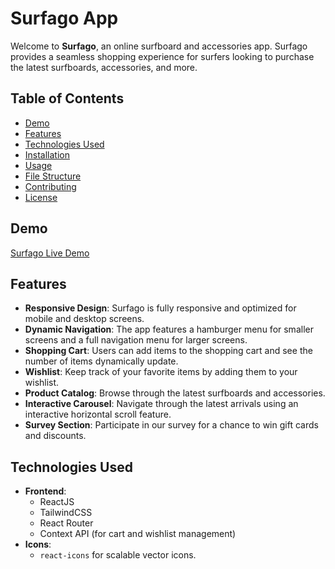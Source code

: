 # Surfago App

Welcome to **Surfago**, an online surfboard and accessories app. Surfago provides a seamless shopping experience for surfers looking to purchase the latest surfboards, accessories, and more.

## Table of Contents

- [Demo](#demo)
- [Features](#features)
- [Technologies Used](#technologies-used)
- [Installation](#installation)
- [Usage](#usage)
- [File Structure](#file-structure)
- [Contributing](#contributing)
- [License](#license)

## Demo

[Surfago Live Demo](https://surfago-app.com)

## Features

- **Responsive Design**: Surfago is fully responsive and optimized for mobile and desktop screens.
- **Dynamic Navigation**: The app features a hamburger menu for smaller screens and a full navigation menu for larger screens.
- **Shopping Cart**: Users can add items to the shopping cart and see the number of items dynamically update.
- **Wishlist**: Keep track of your favorite items by adding them to your wishlist.
- **Product Catalog**: Browse through the latest surfboards and accessories.
- **Interactive Carousel**: Navigate through the latest arrivals using an interactive horizontal scroll feature.
- **Survey Section**: Participate in our survey for a chance to win gift cards and discounts.

## Technologies Used

- **Frontend**:
  - ReactJS
  - TailwindCSS
  - React Router
  - Context API (for cart and wishlist management)
- **Icons**:
  - `react-icons` for scalable vector icons.


